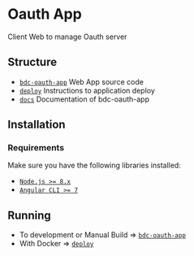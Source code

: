 # Oauth App
Client Web to manage Oauth server

## Structure

- [`bdc-oauth-app`](./bdc-oauth-app) Web App source code
- [`deploy`](./deploy) Instructions to application deploy
- [`docs`](./docs) Documentation of bdc-oauth-app

## Installation

### Requirements

Make sure you have the following libraries installed:

- [`Node.js >= 8.x`](https://nodejs.org/en/)
- [`Angular CLI >= 7`](https://angular.io/)

## Running

- To development or Manual Build => [`bdc-oauth-app`](./bdc-oauth-app)
- With Docker => [`deploy`](./deploy)